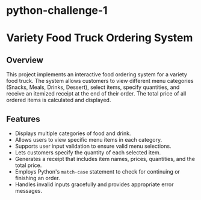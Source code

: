 # python-challenge-1

# Variety Food Truck Ordering System

## Overview

This project implements an interactive food ordering system for a variety food truck. The system allows customers to view different menu categories (Snacks, Meals, Drinks, Dessert), select items, specify quantities, and receive an itemized receipt at the end of their order. The total price of all ordered items is calculated and displayed.

## Features

- Displays multiple categories of food and drink.
- Allows users to view specific menu items in each category.
- Supports user input validation to ensure valid menu selections.
- Lets customers specify the quantity of each selected item.
- Generates a receipt that includes item names, prices, quantities, and the total price.
- Employs Python's `match-case` statement to check for continuing or finishing an order.
- Handles invalid inputs gracefully and provides appropriate error messages.


